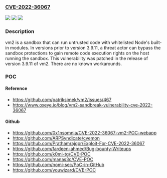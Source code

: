 ### [CVE-2022-36067](https://cve.mitre.org/cgi-bin/cvename.cgi?name=CVE-2022-36067)
![](https://img.shields.io/static/v1?label=Product&message=vm2&color=blue)
![](https://img.shields.io/static/v1?label=Version&message=n%2Fa&color=blue)
![](https://img.shields.io/static/v1?label=Vulnerability&message=CWE-913%3A%20Improper%20Control%20of%20Dynamically-Managed%20Code%20Resources&color=brighgreen)

### Description

vm2 is a sandbox that can run untrusted code with whitelisted Node's built-in modules. In versions prior to version 3.9.11, a threat actor can bypass the sandbox protections to gain remote code execution rights on the host running the sandbox. This vulnerability was patched in the release of version 3.9.11 of vm2. There are no known workarounds.

### POC

#### Reference
- https://github.com/patriksimek/vm2/issues/467
- https://www.oxeye.io/blog/vm2-sandbreak-vulnerability-cve-2022-36067

#### Github
- https://github.com/0x1nsomnia/CVE-2022-36067-vm2-POC-webapp
- https://github.com/ARPSyndicate/cvemon
- https://github.com/Prathamrajgor/Exploit-For-CVE-2022-36067
- https://github.com/fardeen-ahmed/Bug-bounty-Writeups
- https://github.com/k0mi-tg/CVE-POC
- https://github.com/manas3c/CVE-POC
- https://github.com/nomi-sec/PoC-in-GitHub
- https://github.com/youwizard/CVE-POC

